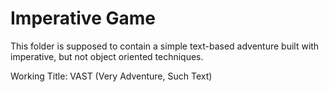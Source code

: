 # Imperative Game
This folder is supposed to contain a simple text-based adventure built with imperative,
but not object oriented techniques.
 
Working Title: VAST (Very Adventure, Such Text)